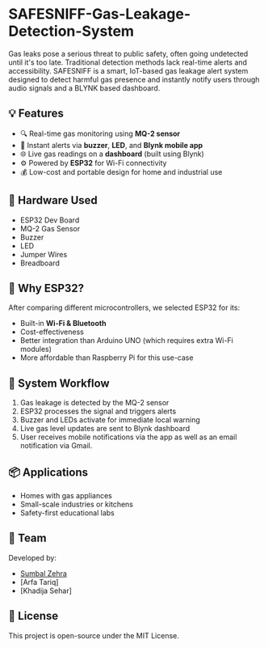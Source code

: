 # SAFESNIFF-Gas-Leakage-Detection-System
Gas leaks pose a serious threat to public safety, often going undetected until it's too late. Traditional detection methods lack real-time alerts and accessibility. SAFESNIFF is a smart, IoT-based gas leakage alert system designed to detect harmful gas presence and instantly notify users through audio signals and a BLYNK based dashboard. 

## 💡 Features
- 🔍 Real-time gas monitoring using **MQ-2 sensor**
- 📲 Instant alerts via **buzzer**, **LED**, and **Blynk mobile app**
- 🌐 Live gas readings on a **dashboard** (built using Blynk)
- ⚙️ Powered by **ESP32** for Wi-Fi connectivity
- 💰 Low-cost and portable design for home and industrial use

## 🔧 Hardware Used
- ESP32 Dev Board  
- MQ-2 Gas Sensor  
- Buzzer  
- LED  
- Jumper Wires  
- Breadboard  

## 🧠 Why ESP32?
After comparing different microcontrollers, we selected ESP32 for its:
- Built-in **Wi-Fi & Bluetooth**
- Cost-effectiveness
- Better integration than Arduino UNO (which requires extra Wi-Fi modules)
- More affordable than Raspberry Pi for this use-case

## 🔁 System Workflow
1. Gas leakage is detected by the MQ-2 sensor  
2. ESP32 processes the signal and triggers alerts  
3. Buzzer and LEDs activate for immediate local warning  
4. Live gas level updates are sent to Blynk dashboard  
5. User receives mobile notifications via the app as well as an email notification via Gmail.

## 📦 Applications
- Homes with gas appliances  
- Small-scale industries or kitchens  
- Safety-first educational labs  


## 👥 Team
Developed by:
- [Sumbal Zehra](www.linkedin.com/in/sumbal-zehra-ba14461b6)
- [Arfa Tariq]
- [Khadija Sehar]

## 📜 License
This project is open-source under the MIT License.


